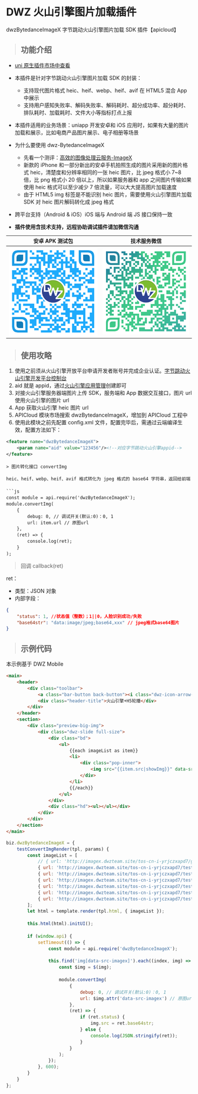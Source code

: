 # DWZ 火山引擎图片加载插件

dwzBytedanceImageX 字节跳动火山引擎图片加载 SDK 插件【apicloud】

> ## 功能介绍

- [uni 原生插件市场中查看](https://www.apicloud.com/mod_detail/dwzBytedanceImageX)
- 本插件是针对字节跳动火山引擎图片加载 SDK 的封装：
  - 支持现代图片格式 heic、heif、webp、heif、avif 在 HTML5 混合 App 中展示
  - 支持用户感知失败率、解码失败率、解码耗时、超分成功率、超分耗时、排队耗时、加载耗时、文件大小等指标打点上报
- 本插件适用的业务场景：uniapp 开发安卓和 iOS 应用时，如果有大量的图片加载和展示，比如电商产品图片展示、电子相册等场景
- 为什么要使用 dwz-BytedanceImageX

  - 先看一个测评：[高效的图像处理云服务-ImageX](https://blog.csdn.net/weixin_44643524/article/details/112550247)
  - 新款的 iPhone 和一部分新出的安卓手机拍照生成的图片采用新的图片格式 heic，清楚度和分辨率相同的一张 heic 图片，比 jpeg 格式小 7~8 倍，比 png 格式小 20 倍以上，所以如果服务器和 app 之间图片传输如果使用 heic 格式可以至少减少 7 倍流量，可以大大提高图片加载速度
  - 由于 HTML5 img 标签是不能识别 heic 图片，需要使用火山引擎图片加载 SDK 对 heic 图片解码转化成 jpeg 格式

- 跨平台支持（Android & iOS）iOS 端与 Android 端 JS 接口保持一致

- **插件使用含技术支持，远程协助调试插件请加微信沟通**

|                    安卓 APK 测试包                     |                   技术服务微信                   |
| :----------------------------------------------------: | :----------------------------------------------: |
| ![](../../../_media/readme/app_download.png?width=200) | ![](../../../_media/readme/wx_zhh.png?width=200) |

> ## 使用攻略

1. 使用之前须从火山引擎开放平台申请开发者账号并完成企业认证。[字节跳动火山引擎开发平台控制台](https://console.volcengine.com/imagex/overview/)
2. aid 就是 appid，通过[火山引擎应用管理](https://console.volcengine.com/baf/)创建即可
3. 对接火山引擎服务器端图片上传 SDK，服务端和 App 数据交互接口，图片 url 使用火山引擎的图片 url
4. App 获取火山引擎 heic 图片 url
5. APICloud 模块市场搜索 dwzBytedanceImageX，增加到 APICloud 工程中
6. 使用此模块之前先配置 config.xml 文件，配置完毕后，需通过云端编译生效，配置方法如下：

````xml
<feature name="dwzBytedanceImageX">
    <param name="aid" value="123456"/><!--对应字节跳动火山引擎appid-->
</feature>

> 图片转化接口 convertImg

heic、heif、webp、heif、avif 格式转化为 jpeg 格式的 base64 字符串，返回给前端 js

```js
const module = api.require('dwzBytedanceImageX');
module.convertImg(
	{
		debug: 0, // 调试开关(默认:0)：0, 1
		url: item.url // 原图url
	},
	(ret) => {
		console.log(ret);
	}
);
````

> 回调 callback(ret)

ret：

- 类型：JSON 对象
- 内部字段：

```json
{
	"status": 1, //状态值（整数）；1||0，人脸识别成功/失败
	"base64str": "data:image/jpeg;base64,xxx" // jpeg格式base64图片
}
```

> ## 示例代码

本示例基于 DWZ Mobile

```html
<main>
	<header>
		<div class="toolbar">
			<a class="bar-button back-button"><i class="dwz-icon-arrow-left"></i></a>
			<div class="header-title">火山引擎+H5轮播</div>
		</div>
	</header>
	<section>
		<div class="preview-big-img">
			<div class="dwz-slide full-size">
				<div class="bd">
					<ul>
						{{each imageList as item}}
						<li>
							<div class="pop-inner">
								<img src="{{item.src|showImg}}" data-src-imagex="{{item.url}}" />
							</div>
						</li>
						{{/each}}
					</ul>
				</div>
				<div class="hd"><ul></ul></div>
			</div>
		</div>
	</section>
</main>
```

```js
biz.dwzBytedanceImageX = {
	testConvertImgRender(tpl, params) {
		const imageList = [
			// { url: 'http://imagex.dwzteam.site/tos-cn-i-yrjczxapd7/gif-1~tplv-yrjczxapd7-heic.heif' },
			{ url: 'http://imagex.dwzteam.site/tos-cn-i-yrjczxapd7/test-1~tplv-yrjczxapd7-heic.webp' },
			{ url: 'http://imagex.dwzteam.site/tos-cn-i-yrjczxapd7/test-2~tplv-yrjczxapd7-heic.heic' },
			{ url: 'http://imagex.dwzteam.site/tos-cn-i-yrjczxapd7/test-3~tplv-yrjczxapd7-image.heic' },
			{ url: 'http://imagex.dwzteam.site/tos-cn-i-yrjczxapd7/test-4~tplv-yrjczxapd7-image.heic' },
			{ url: 'http://imagex.dwzteam.site/tos-cn-i-yrjczxapd7/test-5~tplv-yrjczxapd7-image.heic' },
			{ url: 'http://imagex.dwzteam.site/tos-cn-i-yrjczxapd7/test-6~tplv-yrjczxapd7-image.heic' }
		];
		let html = template.render(tpl.html, { imageList });

		this.html(html).initUI();

		if (window.api) {
			setTimeout(() => {
				const module = api.require('dwzBytedanceImageX');

				this.find('img[data-src-imagex]').each((index, img) => {
					const $img = $(img);

					module.convertImg(
						{
							debug: 0, // 调试开关(默认:0)：0, 1
							url: $img.attr('data-src-imagex') // 原图url
						},
						(ret) => {
							if (ret.status) {
								img.src = ret.base64str;
							} else {
								console.log(JSON.stringify(ret));
							}
						}
					);
				});
			}, 600);
		}
	}
};
```
